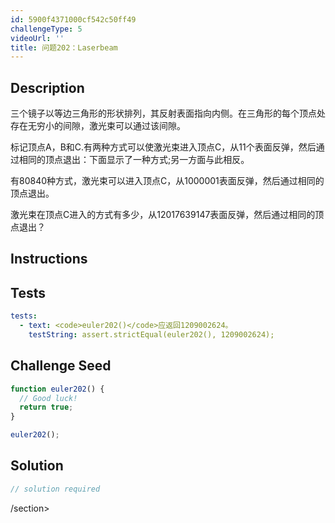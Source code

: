 ```yaml
---
id: 5900f4371000cf542c50ff49
challengeType: 5
videoUrl: ''
title: 问题202：Laserbeam
---
```


## Description
<section id="description">三个镜子以等边三角形的形状排列，其反射表面指向内侧。在三角形的每个顶点处存在无穷小的间隙，激光束可以通过该间隙。 <p>标记顶点A，B和C.有两种方式可以使激光束进入顶点C，从11个表面反弹，然后通过相同的顶点退出：下面显示了一种方式;另一方面与此相反。 </p><p>有80840种方式，激光束可以进入顶点C，从1000001表面反弹，然后通过相同的顶点退出。 </p><p>激光束在顶点C进入的方式有多少，从12017639147表面反弹，然后通过相同的顶点退出？ </p></section>

## Instructions
<section id="instructions">
</section>

## Tests
<section id='tests'>

```yml
tests:
  - text: <code>euler202()</code>应返回1209002624。
    testString: assert.strictEqual(euler202(), 1209002624);

```

</section>

## Challenge Seed
<section id='challengeSeed'>

<div id='js-seed'>

```js
function euler202() {
  // Good luck!
  return true;
}

euler202();

```

</div>



</section>

## Solution
<section id='solution'>

```js
// solution required
```

/section>
